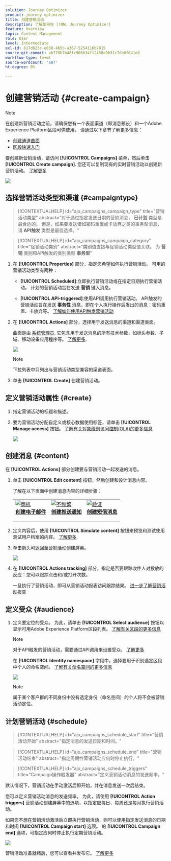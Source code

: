 ```yaml
---
solution: Journey Optimizer
product: journey optimizer
title: 创建营销活动
description: 了解如何在 [!DNL Journey Optimizer]
feature: Overview
topic: Content Management
role: User
level: Intermediate
exl-id: 617d623c-e038-4b5b-a367-5254116b7815
source-git-commit: ab770b7b48fc906634f12458e0b31c7db0f641e8
workflow-type: tm+mt
source-wordcount: '687'
ht-degree: 0%

---
```


# 创建营销活动 {#create-campaign}

>[!NOTE]
>
>在创建新营销活动之前，请确保您有一个表面渠道（即消息预设）和一个Adobe Experience Platform区段可供使用。 请通过以下章节了解更多信息：
>
>* [创建通道曲面](../configuration/channel-surfaces.md)
>* [区段快速入门](../segment/about-segments.md)


要创建新营销活动，请访问 **[!UICONTROL Campaigns]** 菜单，然后单击 **[!UICONTROL Create campaign]**. 您还可以复制现有的实时营销活动以创建新营销活动。 [了解更多](modify-stop-campaign.md#duplicate)

![](assets/create-campaign.png)

## 选择营销活动类型和渠道 {#campaigntype}

>[!CONTEXTUALHELP]
>id="ajo_campaigns_campaign_type"
>title="营销活动类型"
>abstract="对于通过指定发送日期的营销消息， **已计划** 类型是最合适的。 但是，如果要发送诸如密码重置或卡放弃之类的事务型消息，请 **API触发** 类型是最佳选择。"

>[!CONTEXTUALHELP]
>id="ajo_campaigns_campaign_category"
>title="促销活动类别"
>abstract="类别值直接与促销活动类型值关联。 为 **营销** 类别和API触发的类别类型 **事务型**"

1. 在 **[!UICONTROL Properties]** 部分，指定您希望如何执行营销活动。 可用的营销活动类型有两种：

   * **[!UICONTROL Scheduled]**:立即执行营销活动或在指定日期执行营销活动。 计划的营销活动旨在发送 **营销** 键入消息。

   * **[!UICONTROL API-triggered]**:使用API调用执行营销活动。 API触发的营销活动旨在发送 **事务性** 消息，即在个人执行操作后发出的消息：密码重置、卡放弃等。 [了解如何使用API触发营销活动](api-triggered-campaigns.md)

1. 在 **[!UICONTROL Actions]** 部分，选择用于发送消息的渠道和渠道表面。

   曲面是由 [系统管理员](../start/path/administrator.md). 它包含用于发送消息的所有技术参数，如标头参数、子域、移动设备应用程序等。 [了解更多](../configuration/channel-surfaces.md).

   ![](assets/create-campaign-action.png)

   >[!NOTE]
   >
   >下拉列表中只列出与营销活动类型兼容的渠道表面。

1. 单击 **[!UICONTROL Create]** 创建营销活动。

## 定义营销活动属性 {#create}

1. 指定营销活动的标题和描述。

   <!--To test the content of your message, toggle the **[!UICONTROL Content experiment]** option on. This allows you to test multiple variables of a delivery on populations samples, in order to define which treatment has the biggest impact on the targeted population.[Learn more about content experiment](../campaigns/content-experiment.md).-->

1. 要为营销活动分配自定义或核心数据使用标签，请单击 **[!UICONTROL Manage access]** 按钮。 [了解有关对象级别访问控制(OLA)的更多信息](../administration/object-based-access.md)

   ![](assets/create-campaign-properties.png)

## 创建消息 {#content}

在 **[!UICONTROL Actions]** 部分创建要与营销活动一起发送的消息。

1. 单击 **[!UICONTROL Edit content]** 按钮，然后创建和设计消息内容。

   了解在以下页面中创建消息内容的详细步骤：

   <table style="table-layout:fixed">
    <tr style="border: 0;">
    <td>
    <a href="../email/create-email.md">
    <img alt="商机" src="../assets/do-not-localize/email.jpg">
    </a>
    <div><a href="../email/create-email.md"><strong>创建电子邮件</strong>
    </div>
    <p>
    </td>
    <td>
    <a href="../push/create-push.md">
      <img alt="不频繁" src="../assets/do-not-localize/push.jpg">
    </a>
    <div>
    <a href="../push/create-push.md"><strong>创建推送通知</strong></a>
    </div>
    <p>
    </td>
    <td>
    <a href="../sms/create-sms.md">
      <img alt="验证" src="../assets/do-not-localize/sms.jpg">
    </a>
    <div>
    <a href="../sms/create-sms.md"><strong>创建短信消息</strong></a>
    </div>
    <p>
    </td>
    </tr>
    </table>

1. 定义内容后，使用 **[!UICONTROL Simulate content]** 按钮来预览和测试使用测试用户档案的内容。 [了解更多](../email/preview.md).

1. 单击箭头可返回至营销活动创建屏幕。

   ![](assets/create-campaign-design.png)

1. 在 **[!UICONTROL Actions tracking]** 部分，指定是否要跟踪收件人对投放的反应：您可以跟踪点击和/或打开次数。

   一旦执行了营销活动，即可从营销活动报表访问跟踪结果。 [进一步了解营销活动报告](../reports/campaign-global-report.md)

## 定义受众 {#audience}

1. 定义要定位的受众。 为此，请单击 **[!UICONTROL Select audience]** 按钮以显示可用Adobe Experience Platform区段列表。 [了解有关区段的更多信息](../segment/about-segments.md)

   >[!NOTE]
   >
   >对于API触发的营销活动，需要通过API调用来设置受众。 [了解更多](api-triggered-campaigns.md)

   在 **[!UICONTROL Identity namespace]** 字段中，选择要用于识别选定区段中个人的命名空间。 [了解有关命名空间的更多信息](../event/about-creating.md#select-the-namespace)

   ![](assets/create-campaign-namespace.png)

   >[!NOTE]
   >
   >属于某个客户群的不同身份中没有选定身份（命名空间）的个人将不会被营销活动定位。

   <!--If you are are creating an API-triggered campaign, the **[!UICONTROL cURL request]** section allows you to retrieve the **[!UICONTROL Campaign ID]** to use in the API call. [Learn more](api-triggered-campaigns.md)-->

## 计划营销活动 {#schedule}

>[!CONTEXTUALHELP]
>id="ajo_campaigns_schedule_start"
>title="营销活动开始"
>abstract="指定消息的发送日期和时间。"

>[!CONTEXTUALHELP]
>id="ajo_campaigns_schedule_end"
>title="营销活动结束"
>abstract="指定周期性营销活动应何时停止执行。"

>[!CONTEXTUALHELP]
>id="ajo_campaigns_schedule_triggers"
>title="Campaign操作触发器"
>abstract="定义营销活动消息的发送频率。"

默认情况下，营销活动在手动激活后即开始，并在消息发送一次后结束。

您可以定义营销活动消息的发送频率。 为此，请使用 **[!UICONTROL Action triggers]** 营销活动创建屏幕中的选项，以指定应每日、每周还是每月执行营销活动。

如果您不想在营销活动激活后立即执行营销活动，则可以使用指定发送消息的日期和时间 **[!UICONTROL Campaign start]** 选项。 的 **[!UICONTROL Campaign end]** 选项，可指定应何时停止执行定期营销活动。

![](assets/create-campaign-schedule.png)

营销活动准备就绪后，您可以查看并发布它。 [了解更多](#review-activate)
